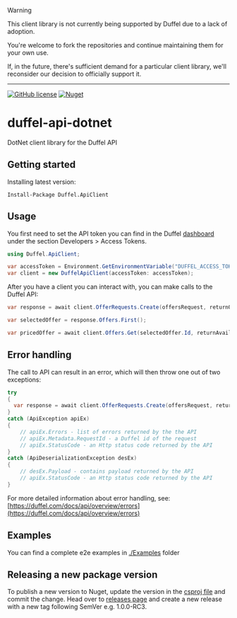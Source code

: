 > [!WARNING] 
> This client library is not currently being supported by Duffel due to a lack of adoption.
> 
> You're welcome to fork the repositories and continue maintaining them for your own use.
>
> If, in the future, there's sufficient demand for a particular client library, we'll reconsider our decision to officially support it.

---

[![GitHub license](https://img.shields.io/badge/license-MIT-blue.svg?style=flat-square)](https://raw.githubusercontent.com/duffelhq/duffel-api-dotnet/main/LICENSE)
[![Nuget](https://img.shields.io/nuget/dt/Duffel.ApiClient?label=Nuget.org%20Downloads&style=flat-square&color=blue)](https://www.nuget.org/packages/Duffel.ApiClient)

# duffel-api-dotnet
DotNet client library for the Duffel API

## Getting started
Installing latest version:
```shell
Install-Package Duffel.ApiClient
```

## Usage

You first need to set the API token you can find in the Duffel [dashboard](https://app.duffel.com) under the section
Developers > Access Tokens.

```c#
using Duffel.ApiClient;

var accessToken = Environment.GetEnvironmentVariable("DUFFEL_ACCESS_TOKEN");
var client = new DuffelApiClient(accessToken: accessToken);
```

After you have a client you can interact with, you can make calls to the Duffel API:

```c#
var response = await client.OfferRequests.Create(offersRequest, returnOffers: false);

var selectedOffer = response.Offers.First();

var pricedOffer = await client.Offers.Get(selectedOffer.Id, returnAvailableServices: true);
```

## Error handling
The call to API can result in an error, which will then throw one out of two exceptions:

```c#
try
{
  var response = await client.OfferRequests.Create(offersRequest, returnOffers: false);
}
catch (ApiException apiEx)
{
    // apiEx.Errors - list of errors returned by the the API
    // apiEx.Metadata.RequestId - a Duffel id of the request
    // apiEx.StatusCode - an Http status code returned by the API    
}
catch (ApiDeserializationException desEx)
{
    // desEx.Payload - contains payload returned by the API
    // apiEx.StatusCode - an Http status code returned by the API
}
```

For more detailed information about error handling, see: [https://duffel.com/docs/api/overview/errors](https://duffel.com/docs/api/overview/errors)

## Examples

You can find a complete e2e examples in [./Examples](https://github.com/duffelhq/duffel-api-dotnet/tree/main/examples) folder

## Releasing a new package version

To publish a new version to Nuget, update the version in the [csproj file](https://github.com/duffelhq/duffel-api-dotnet/blob/d1bee3fc720d8de773cd999261acee79561b49be/Duffel.ApiClient/Duffel.ApiClient.csproj#L8-L9) and commit the change. Head over to [releases page](https://github.com/duffelhq/duffel-api-dotnet/releases) and create a new release with a new tag following SemVer e.g. 1.0.0-RC3.
